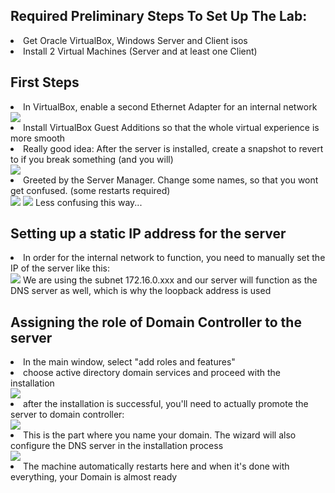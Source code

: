 <h2>Required Preliminary Steps To Set Up The Lab:</h2>
<li>Get Oracle VirtualBox, Windows Server and Client isos</li>
<li>Install 2 Virtual Machines (Server and at least one Client)</li>

<h2>First Steps</h2>

<li>In VirtualBox, enable a second Ethernet Adapter for an internal network</li>
<img src="https://i.imgur.com/grLHcqZ.png">

<li>Install VirtualBox Guest Additions so that the whole virtual experience is more smooth</li>

<li>Really good idea: After the server is installed, create a snapshot to revert to if you break something (and you will)</li>
<img src="https://i.imgur.com/RRjjcdv.png">

<li>Greeted by the Server Manager. Change some names, so that you wont get confused. (some restarts required)</li>
<img src="https://i.imgur.com/OyRKTBp.png">

<img src="https://i.imgur.com/sp6LKjt.png">
Less confusing this way...

<h2>Setting up a static IP address for the server</h2>

<li>In order for the internal network to function, you need to manually set the IP of the server like this:</li>
<img src="https://i.imgur.com/k8XLhxD.png">
We are using the subnet 172.16.0.xxx and our server will function as the DNS server as well, which is why the loopback address is used 

<h2>Assigning the role of Domain Controller to the server</h2>
<li>In the main window, select "add roles and features"</li>
<li>choose active directory domain services and proceed with the installation</li>
<img src="https://i.imgur.com/Nr1UmBF.png">

<li>after the installation is successful, you'll need to actually promote the server to domain controller:</li>
<img src="https://i.imgur.com/Q61PVdi.png">

<li>This is the part where you name your domain. The wizard will also configure the DNS server in the installation process</li>
<img src="https://i.imgur.com/Mi5tVXr.png">

<li> The machine automatically restarts here and when it's done with everything, your Domain is almost ready</li>
